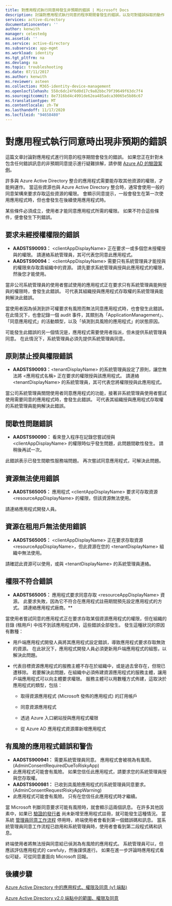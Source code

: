 ```yaml
---
title: 對應用程式執行同意時發生非預期的錯誤 | Microsoft Docs
description: 討論對應用程式執行同意的程序期間會發生的錯誤，以及可對錯誤採取的動作
services: active-directory
documentationcenter: ''
author: kenwith
manager: celestedg
ms.assetid: ''
ms.service: active-directory
ms.subservice: app-mgmt
ms.workload: identity
ms.tgt_pltfrm: na
ms.devlang: na
ms.topic: troubleshooting
ms.date: 07/11/2017
ms.author: kenwith
ms.reviewer: asteen
ms.collection: M365-identity-device-management
ms.openlocfilehash: 558c6dc24f6d0d17c9a82bbc79f39649f63dc7f4
ms.sourcegitcommit: 8e7316bd4c4991de62ea485adca30065e5b86c67
ms.translationtype: MT
ms.contentlocale: zh-TW
ms.lasthandoff: 11/17/2020
ms.locfileid: "94658480"
---
```

# <a name="unexpected-error-when-performing-consent-to-an-application"></a>對應用程式執行同意時出現非預期的錯誤

這篇文章討論對應用程式進行同意的程序期間會發生的錯誤。 如果您正在針對未包含任何錯誤訊息的非預期同意提示進行疑難排解，請參閱 [Azure AD 的驗證案例](../develop/authentication-vs-authorization.md)。

許多與 Azure Active Directory 整合的應用程式需要能存取其他資源的權限，才能夠運作。 當這些資源也與 Azure Active Directory 整合時，通常會使用一般的同意架構來要求存取這些資源的權限。 會顯示同意提示，一般會發生在第一次使用應用程式時，但也會發生在後續使用應用程式時。

某些條件必須成立，使用者才能同意應用程式所需的權限。 如果不符合這些條件，便會發生下列錯誤。

## <a name="requesting-not-authorized-permissions-error"></a>要求未經授權權限的錯誤
* **AADSTS90093：** &lt;clientAppDisplayName&gt; 正在要求一或多個您未授權授與的權限。 請連絡系統管理員，其可代表您同意此應用程式。
* **AADSTS90094：** &lt;clientAppDisplayName&gt; 需要只有系統管理員才能授與的權限來存取貴組織中的資源。 請先要求系統管理員授與此應用程式的權限，然後您才能使用。

當非公司系統管理員的使用者嘗試使用的應用程式正在要求只有系統管理員能夠授與的權限時，會發生此錯誤。 可代表其組織授與應用程式存取權的系統管理員能夠解決此錯誤。

當使用者因為偵測到許可權要求有風險而無法同意應用程式時，也會發生此錯誤。 在此情況下，也會記錄一個 audit 事件，其類別為「ApplicationManagement」、「同意應用程式」的活動類型，以及「偵測到具風險的應用程式」的狀態原因。

可能發生此錯誤的另一個情況是，應用程式需要使用者指派，但未提供系統管理員同意。 在此情況下，系統管理員必須先提供系統管理員同意。   

## <a name="policy-prevents-granting-permissions-error"></a>原則禁止授與權限錯誤
* **AADSTS90093：**&lt;tenantDisplayName&gt; 的系統管理員設定了原則，讓您無法將 &lt;應用程式名稱&gt; 正在要求的權限授與該應用程式。 請連絡 &lt;tenantDisplayName&gt; 的系統管理員，其可代表您將權限授與此應用程式。

當公司系統管理員關閉使用者同意應用程式的功能，接著非系統管理員使用者嘗試使用需要同意的應用程式時，會發生此錯誤。 可代表其組織授與應用程式存取權的系統管理員能夠解決此錯誤。

## <a name="intermittent-problem-error"></a>間歇性問題錯誤
* **AADSTS90090：** 看來登入程序在記錄您嘗試授與 &lt;clientAppDisplayName&gt; 的權限時似乎發生問題，此問題間歇性發生。 請稍後再試一次。

此錯誤表示已發生間歇性服務端問題。 再次嘗試同意應用程式，可解決此問題。

## <a name="resource-not-available-error"></a>資源無法使用錯誤
* **AADSTS65005：** 應用程式 &lt;clientAppDisplayName&gt; 要求可存取資源 &lt;resourceAppDisplayName&gt; 的權限，但該資源無法使用。 

請連絡應用程式開發人員。

##  <a name="resource-not-available-in-tenant-error"></a>資源在租用戶無法使用錯誤
* **AADSTS65005：** &lt;clientAppDisplayName&gt; 正在要求存取資源 &lt;resourceAppDisplayName&gt;，但此資源在您的 &lt;tenantDisplayName&gt; 組織中無法使用。 

請確認此資源可以使用，或與 &lt;tenantDisplayName&gt; 的系統管理員連絡。

## <a name="permissions-mismatch-error"></a>權限不符合錯誤
* **AADSTS65005：** 應用程式要求同意存取 &lt;resourceAppDisplayName&gt; 資源。 此要求失敗，因為它不符合在應用程式註冊期間預先設定應用程式的方式。 請連絡應用程式廠商。**

當使用者嘗試同意的應用程式正在要求存取某個資源應用程式的權限，但在組織的目錄 (租用戶) 中找不到該應用程式時，這些錯誤全部發生。 發生這種狀況的原因有數種：

-   用戶端應用程式開發人員將其應用程式設定錯誤，導致應用程式要求存取無效的資源。 在此狀況下，應用程式開發人員必須更新用戶端應用程式的組態，以解決此問題。

-   代表目標資源應用程式的服務主體不存在於組織中，或是過去曾存在，但現已遭移除。 若要解決此問題，在組織中必須佈建資源應用程式的服務主體，讓用戶端應用程式可以向主體要求權限。 服務主體可以用數種方式佈建，這取決於應用程式的類型，包括：

    -   取得資源應用程式 (Microsoft 發佈的應用程式) 的訂用帳戶

    -   同意資源應用程式

    -   透過 Azure 入口網站授與應用程式權限

    -   從 Azure AD 應用程式資源庫新增應用程式

## <a name="risky-app-error-and-warning"></a>有風險的應用程式錯誤和警告
* **AADSTS900941：** 需要系統管理員同意。 應用程式會被視為有風險。  (AdminConsentRequiredDueToRiskyApp) 
* 此應用程式可能會有風險。 如果您信任此應用程式，請要求您的系統管理員授與您存取權。
* **AADSTS900981：** 已收到具風險應用程式的系統管理員同意要求。  (AdminConsentRequestRiskyAppWarning) 
* 此應用程式可能會有風險。 只有在您信任此應用程式時才繼續。

當 Microsoft 判斷同意要求可能有風險時，就會顯示這兩個訊息。 在許多其他因素中，如果已 [驗證的發行者](../develop/publisher-verification-overview.md) 尚未新增至應用程式註冊，就可能發生這種情況。 當系統 [管理員同意工作流程](configure-admin-consent-workflow.md) 停用時，終端使用者會看到第一個錯誤碼和訊息。 當系統管理員同意工作流程已啟用和系統管理員時，使用者會看到第二段程式碼和訊息。 

終端使用者將無法授與同意給已偵測為有風險的應用程式。 系統管理員可以，但應該評估應用程式的 carefuly，然後謹慎進行。 如果在進一步評論時應用程式看似可疑，可從同意畫面向 Microsoft 回報。 

## <a name="next-steps"></a>後續步驟 

[Azure Active Directory 中的應用程式、權限及同意 (v1 端點)](../develop/quickstart-register-app.md)<br>

[Azure Active Directory v2.0 端點中的範圍、權限及同意](../develop/v2-permissions-and-consent.md)